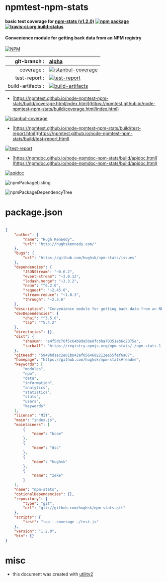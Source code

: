 # npmtest-npm-stats

#### basic test coverage for  [npm-stats (v1.2.0)](https://github.com/hughsk/npm-stats#readme)  [![npm package](https://img.shields.io/npm/v/npmtest-npm-stats.svg?style=flat-square)](https://www.npmjs.org/package/npmtest-npm-stats) [![travis-ci.org build-status](https://api.travis-ci.org/npmtest/node-npmtest-npm-stats.svg)](https://travis-ci.org/npmtest/node-npmtest-npm-stats)

#### Convenience module for getting back data from an NPM registry

[![NPM](https://nodei.co/npm/npm-stats.png?downloads=true&downloadRank=true&stars=true)](https://www.npmjs.com/package/npm-stats)

| git-branch : | [alpha](https://github.com/npmtest/node-npmtest-npm-stats/tree/alpha)|
|--:|:--|
| coverage : | [![istanbul-coverage](https://npmtest.github.io/node-npmtest-npm-stats/build/coverage.badge.svg)](https://npmtest.github.io/node-npmtest-npm-stats/build/coverage.html/index.html)|
| test-report : | [![test-report](https://npmtest.github.io/node-npmtest-npm-stats/build/test-report.badge.svg)](https://npmtest.github.io/node-npmtest-npm-stats/build/test-report.html)|
| build-artifacts : | [![build-artifacts](https://npmtest.github.io/node-npmtest-npm-stats/glyphicons_144_folder_open.png)](https://github.com/npmtest/node-npmtest-npm-stats/tree/gh-pages/build)|

- [https://npmtest.github.io/node-npmtest-npm-stats/build/coverage.html/index.html](https://npmtest.github.io/node-npmtest-npm-stats/build/coverage.html/index.html)

[![istanbul-coverage](https://npmtest.github.io/node-npmtest-npm-stats/build/screenCapture.buildCi.browser.%252Ftmp%252Fbuild%252Fcoverage.lib.html.png)](https://npmtest.github.io/node-npmtest-npm-stats/build/coverage.html/index.html)

- [https://npmtest.github.io/node-npmtest-npm-stats/build/test-report.html](https://npmtest.github.io/node-npmtest-npm-stats/build/test-report.html)

[![test-report](https://npmtest.github.io/node-npmtest-npm-stats/build/screenCapture.buildCi.browser.%252Ftmp%252Fbuild%252Ftest-report.html.png)](https://npmtest.github.io/node-npmtest-npm-stats/build/test-report.html)

- [https://npmdoc.github.io/node-npmdoc-npm-stats/build/apidoc.html](https://npmdoc.github.io/node-npmdoc-npm-stats/build/apidoc.html)

[![apidoc](https://npmdoc.github.io/node-npmdoc-npm-stats/build/screenCapture.buildCi.browser.%252Ftmp%252Fbuild%252Fapidoc.html.png)](https://npmdoc.github.io/node-npmdoc-npm-stats/build/apidoc.html)

![npmPackageListing](https://npmtest.github.io/node-npmtest-npm-stats/build/screenCapture.npmPackageListing.svg)

![npmPackageDependencyTree](https://npmtest.github.io/node-npmtest-npm-stats/build/screenCapture.npmPackageDependencyTree.svg)



# package.json

```json

{
    "author": {
        "name": "Hugh Kennedy",
        "url": "http://hughskennedy.com/"
    },
    "bugs": {
        "url": "https://github.com/hughsk/npm-stats/issues"
    },
    "dependencies": {
        "JSONStream": "~0.6.2",
        "event-stream": "~3.0.12",
        "lodash.merge": "~3.3.2",
        "nano": "^6.2.0",
        "request": "~2.45.0",
        "stream-reduce": "~1.0.3",
        "through": "~2.3.6"
    },
    "description": "Convenience module for getting back data from an NPM registry",
    "devDependencies": {
        "chai": "^3.5.0",
        "tap": "^5.4.2"
    },
    "directories": {},
    "dist": {
        "shasum": "e4f5dc78f5c64b8da50e8fcbba70351eb6c2875e",
        "tarball": "https://registry.npmjs.org/npm-stats/-/npm-stats-1.2.0.tgz"
    },
    "gitHead": "5949bd1ec2e01b842af0564682212ee55fef6a07",
    "homepage": "https://github.com/hughsk/npm-stats#readme",
    "keywords": [
        "modules",
        "npm",
        "data",
        "information",
        "analytics",
        "statistics",
        "stats",
        "users",
        "keywords"
    ],
    "license": "MIT",
    "main": "index.js",
    "maintainers": [
        {
            "name": "bcoe"
        },
        {
            "name": "dsc"
        },
        {
            "name": "hughsk"
        },
        {
            "name": "zeke"
        }
    ],
    "name": "npm-stats",
    "optionalDependencies": {},
    "repository": {
        "type": "git",
        "url": "git://github.com/hughsk/npm-stats.git"
    },
    "scripts": {
        "test": "tap --coverage ./test.js"
    },
    "version": "1.2.0",
    "bin": {}
}
```



# misc
- this document was created with [utility2](https://github.com/kaizhu256/node-utility2)
